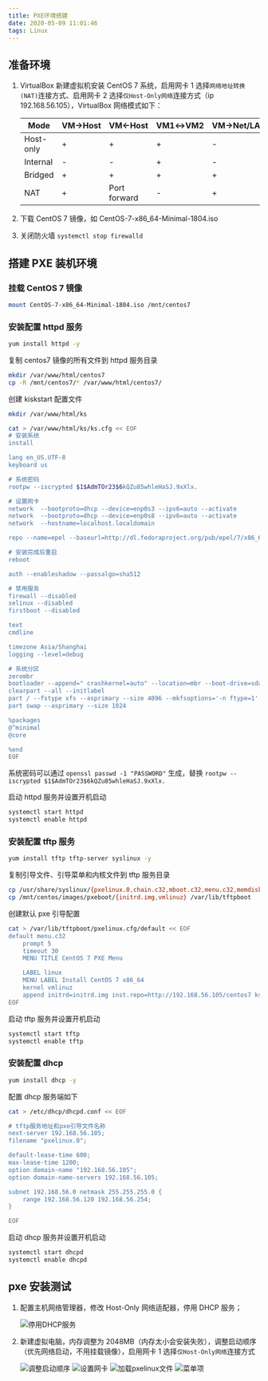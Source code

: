 ```yaml
---
title: PXE环境搭建
date: 2020-05-09 11:01:46
tags: Linux
---
```


## 准备环境

1. VirtualBox 新建虚拟机安装 CentOS 7 系统，启用网卡 1 选择`网络地址转换(NAT)`连接方式、启用网卡 2 选择`仅Host-Only网络`连接方式（ip 192.168.56.105），VirtualBox 网络模式如下：

   | Mode      | VM→Host | VM←Host      | VM1↔VM2 | VM→Net/LAN | VM←Net/LAN   |
   | --------- | ------- | ------------ | ------- | ---------- | ------------ |
   | Host-only | +       | +            | +       | -          | -            |
   | Internal  | -       | -            | +       | -          | -            |
   | Bridged   | +       | +            | +       | +          | +            |
   | NAT       | +       | Port forward | -       | +          | Port forward |

    <!--more-->

2. 下载 CentOS 7 镜像，如 CentOS-7-x86_64-Minimal-1804.iso

3. 关闭防火墙 `systemctl stop firewalld`

## 搭建 PXE 装机环境

### 挂载 CentOS 7 镜像

```bash
mount CentOS-7-x86_64-Minimal-1804.iso /mnt/centos7
```

### 安装配置 httpd 服务

```bash
yum install httpd -y
```

复制 centos7 镜像的所有文件到 httpd 服务目录

```bash
mkdir /var/www/html/centos7
cp -R /mnt/centos7/* /var/www/html/centos7/
```

创建 kiskstart 配置文件

```bash
mkdir /var/www/html/ks

cat > /var/www/html/ks/ks.cfg << EOF
# 安装系统
install

lang en_US.UTF-8
keyboard us

# 系统密码
rootpw --iscrypted $1$AdmTOr23$6kQZu85whleHaSJ.9xXlx.

# 设置网卡
network  --bootproto=dhcp --device=enp0s3 --ipv6=auto --activate
network  --bootproto=dhcp --device=enp0s8 --ipv6=auto --activate
network  --hostname=localhost.localdomain

repo --name=epel --baseurl=http://dl.fedoraproject.org/pub/epel/7/x86_64

# 安装完成后重启
reboot

auth --enableshadow --passalgo=sha512

# 禁用服务
firewall --disabled
selinux --disabled
firstboot --disabled

text
cmdline

timezone Asia/Shanghai
logging --level=debug

# 系统分区
zerombr
bootloader --append=" crashkernel=auto" --location=mbr --boot-drive=sda
clearpart --all --initlabel
part / --fstype xfs --asprimary --size 4096 --mkfsoptions='-n ftype=1'
part swap --asprimary --size 1024

%packages
@^minimal
@core

%end
EOF
```

系统密码可以通过 `openssl passwd -1 "PASSWORD"` 生成，替换 `rootpw --iscrypted $1$AdmTOr23$6kQZu85whleHaSJ.9xXlx.`

启动 httpd 服务并设置开机启动

```bash
systemctl start httpd
systemctl enable httpd
```

### 安装配置 tftp 服务

```bash
yum install tftp tftp-server syslinux -y
```

复制引导文件、引导菜单和内核文件到 tftp 服务目录

```bash
cp /usr/share/syslinux/{pxelinux.0,chain.c32,mboot.c32,menu.c32,memdisk} /var/lib/tftpboot
cp /mnt/centos/images/pxeboot/{initrd.img,vmlinuz} /var/lib/tftpboot
```

创建默认 pxe 引导配置

```bash
cat > /var/lib/tftpboot/pxelinux.cfg/default << EOF
default menu.c32
    prompt 5
    timeout 30
    MENU TITLE CentOS 7 PXE Menu

    LABEL linux
    MENU LABEL Install CentOS 7 x86_64
    kernel vmlinuz
    append initrd=initrd.img inst.repo=http://192.168.56.105/centos7 ks=http://192.168.56.105/ks/ks.cfg
EOF
```

启动 tftp 服务并设置开机启动

```bash
systemctl start tftp
systemctl enable tftp
```

### 安装配置 dhcp

```bash
yum install dhcp -y
```

配置 dhcp 服务端如下

```bash
cat > /etc/dhcp/dhcpd.conf << EOF

# tftp服务地址和pxe引导文件名称
next-server 192.168.56.105;
filename "pxelinux.0";

default-lease-time 600;
max-lease-time 1200;
option domain-name "192.168.56.105";
option domain-name-servers 192.168.56.105;

subnet 192.168.56.0 netmask 255.255.255.0 {
    range 192.168.56.120 192.168.56.254;
}

EOF
```

启动 dhcp 服务并设置开机启动

```bash
systemctl start dhcpd
systemctl enable dhcpd
```

## pxe 安装测试

1. 配置主机网络管理器，修改 Host-Only 网络适配器，停用 DHCP 服务；

   ![停用DHCP服务](/images/linux/vbox-dhcp.png)

2. 新建虚拟电脑，内存调整为 2048MB（内存太小会安装失败），调整启动顺序（优先网络启动，不用挂载镜像），启用网卡 1 选择`仅Host-Only网络`连接方式

   ![调整启动顺序](/images/linux/boot-order.png)
   ![设置网卡](/images/linux/vbox-network.png)
   ![加载pxelinux文件](/images/linux/load-pxelinux.png)
   ![菜单项](/images/linux/install-menu.png)

